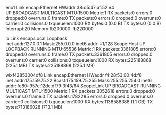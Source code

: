 eno1      Link encap:Ethernet  HWaddr 38:d5:47:af:52:e4  
          UP BROADCAST MULTICAST  MTU:1500  Metric:1
          RX packets:0 errors:0 dropped:0 overruns:0 frame:0
          TX packets:0 errors:0 dropped:0 overruns:0 carrier:0
          collisions:0 txqueuelen:1000 
          RX bytes:0 (0.0 B)  TX bytes:0 (0.0 B)
          Interrupt:20 Memory:fb200000-fb220000 

lo        Link encap:Local Loopback  
          inet addr:127.0.0.1  Mask:255.0.0.0
          inet6 addr: ::1/128 Scope:Host
          UP LOOPBACK RUNNING  MTU:65536  Metric:1
          RX packets:3361805 errors:0 dropped:0 overruns:0 frame:0
          TX packets:3361805 errors:0 dropped:0 overruns:0 carrier:0
          collisions:0 txqueuelen:1000 
          RX bytes:225188868 (225.1 MB)  TX bytes:225188868 (225.1 MB)

wlxf42853004df8 Link encap:Ethernet  HWaddr f4:28:53:00:4d:f8  
          inet addr:175.159.75.22  Bcast:175.159.75.255  Mask:255.255.254.0
          inet6 addr: fe80::957e:12dc:df79:3f43/64 Scope:Link
          UP BROADCAST RUNNING MULTICAST  MTU:1500  Metric:1
          RX packets:3052618 errors:0 dropped:0 overruns:0 frame:0
          TX packets:1782285 errors:0 dropped:0 overruns:0 carrier:0
          collisions:0 txqueuelen:1000 
          RX bytes:1138588388 (1.1 GB)  TX bytes:713186028 (713.1 MB)

